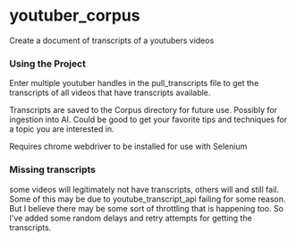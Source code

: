# youtuber_corpus
Create a document of transcripts of a youtubers videos

### Using the Project
Enter multiple youtuber handles in the pull_transcripts file to get the transcripts of all videos that have transcripts available.

Transcripts are saved to the Corpus directory for future use. Possibly for ingestion into AI. Could be good to get your favorite tips and techniques for a topic you are interested in.

Requires chrome webdriver to be installed for use with Selenium

### Missing transcripts
some videos will legitimately not have transcripts, others will and still fail. Some of this may be due to youtube_transcript_api failing for some reason. But I believe there may be some sort of throttling that is happening too. So I've added some random delays and retry attempts for getting the transcripts.